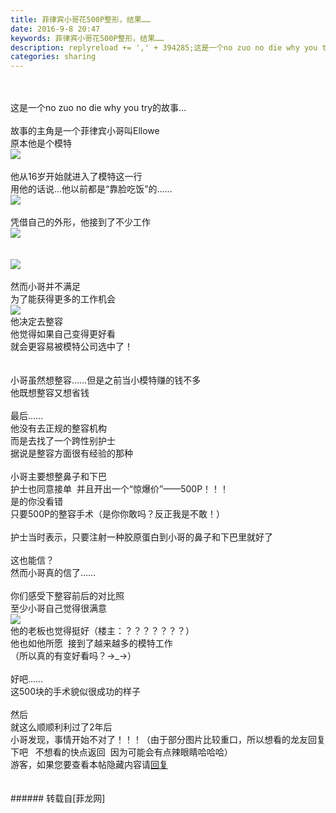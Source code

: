 ```yaml
---
title: 菲律宾小哥花500P整形，结果……
date: 2016-9-8 20:47
keywords: 菲律宾小哥花500P整形，结果……
description: replyreload += ',' + 394285;这是一个no zuo no die why you try的故事…故事的主角是一个菲律宾小哥叫Ellowe原本他是个模特他从16岁开始就进入了模特这一行用他的话说…他以前都是“靠脸吃饭”的……凭借自己的外形，他接到了不少工作然而小哥并不满足为了能获得更多的工作机会他决定去整容他觉得如果自己变得更好看就会更容易被模特公司选中了！小哥虽然想整容……但是之前当小模特赚的钱不多他既想整容又想省钱最后……他没有去正规的整容机构而是去找了一个跨性别护士据说是整容方面很有经验的那种小哥主要想整鼻子和下巴护士也同意接单  并且开出一个“惊爆价”——500P！！！是的你没看错只要500P的整容手术（是你你敢吗？反正我是不敢！）护士当时表示，只要注射一种胶原蛋白到小哥的鼻子和下巴里就好了这也能信？然而小哥真的信了……你们感受下整容前后的对比照至少小哥自己觉得很满意他的老板也觉得挺好（楼主：？？？？？？？）他也如他所愿  接到了越来越多的模特工作（所以真的有变好看吗？→_→）好吧……这500块的手术貌似很成功的样子然后就这么顺顺利利过了2年后小哥发现，事情开始不对了！！！（由于部分图片比较重口，所以想看的龙友回复下吧   不想看的快点返回  因为可能会有点辣眼睛哈哈哈）游客，如果您要查看本帖隐藏内容请回复
categories: sharing
---
```

<td class="t_f" id="postmessage_394285">

<script type="04b780d671a1b657362b8c71-text/javascript">replyreload += ',' + 394285;</script><br/>
<br/>
<div align="left">这是一个no zuo no die why you try的故事…</div><br/>
<div align="left">故事的主角是一个菲律宾小哥叫Ellowe</div><div align="left">原本他是个模特</div>

<img aid="422503" data-cf-modified-04b780d671a1b657362b8c71-="" file="data/attachment/forum/201609/08/164327zk4jp4k7c7sjy7kj.jpg.thumb.jpg" id="aimg_422503" inpost="1" onclick="" onmouseover="" src="http://www.flw.ph/data/attachment/forum/201609/08/164327zk4jp4k7c7sjy7kj.jpg" style="cursor:pointer" zoomfile="data/attachment/forum/201609/08/164327zk4jp4k7c7sjy7kj.jpg"/>


<br/>
<br/>
<div align="left">他从16岁开始就进入了模特这一行</div><div align="left">用他的话说…他以前都是“靠脸吃饭”的……</div>

<img aid="422504" data-cf-modified-04b780d671a1b657362b8c71-="" file="data/attachment/forum/201609/08/164332somo6pebo6yqofxp.jpg.thumb.jpg" id="aimg_422504" inpost="1" onclick="" onmouseover="" src="http://www.flw.ph/data/attachment/forum/201609/08/164332somo6pebo6yqofxp.jpg" style="cursor:pointer" zoomfile="data/attachment/forum/201609/08/164332somo6pebo6yqofxp.jpg"/>


<br/>
<br/>
<div align="left">凭借自己的外形，他接到了不少工作</div>

<img aid="422505" data-cf-modified-04b780d671a1b657362b8c71-="" file="data/attachment/forum/201609/08/164338lbru75bb2v526w2r.jpg.thumb.jpg" id="aimg_422505" inpost="1" onclick="" onmouseover="" src="http://www.flw.ph/data/attachment/forum/201609/08/164338lbru75bb2v526w2r.jpg" style="cursor:pointer" zoomfile="data/attachment/forum/201609/08/164338lbru75bb2v526w2r.jpg"/>


<br/>
<br/>
<br/>

<img aid="422506" data-cf-modified-04b780d671a1b657362b8c71-="" file="data/attachment/forum/201609/08/164340tb3mjkcylvbvzvu8.jpg.thumb.jpg" id="aimg_422506" inpost="1" onclick="" onmouseover="" src="http://www.flw.ph/data/attachment/forum/201609/08/164340tb3mjkcylvbvzvu8.jpg" style="cursor:pointer" zoomfile="data/attachment/forum/201609/08/164340tb3mjkcylvbvzvu8.jpg"/>


<br/>
<br/>
<div align="left">然而小哥并不满足</div><div align="left">为了能获得更多的工作机会</div>

<img aid="422507" data-cf-modified-04b780d671a1b657362b8c71-="" file="data/attachment/forum/201609/08/164344lffdnnbof17cp2kf.jpg.thumb.jpg" id="aimg_422507" inpost="1" onclick="" onmouseover="" src="http://www.flw.ph/data/attachment/forum/201609/08/164344lffdnnbof17cp2kf.jpg" style="cursor:pointer" zoomfile="data/attachment/forum/201609/08/164344lffdnnbof17cp2kf.jpg"/>


<br/>
<div align="left">他决定去整容</div><div align="left">他觉得如果自己变得更好看</div><div align="left">就会更容易被模特公司选中了！</div><br/>
<br/>
<div align="left">小哥虽然想整容……但是之前当小模特赚的钱不多</div><div align="left">他既想整容又想省钱</div><br/>
<div align="left">最后……</div><div align="left">他没有去正规的整容机构</div><div align="left">而是去找了一个跨性别护士</div><div align="left">据说是整容方面很有经验的那种</div><br/>
<div align="left">小哥主要想整鼻子和下巴</div><div align="left">护士也同意接单  并且开出一个“惊爆价”——500P！！！</div><div align="left">是的你没看错</div><div align="left">只要500P的整容手术（是你你敢吗？反正我是不敢！）</div><br/>
<div align="left">护士当时表示，只要注射一种胶原蛋白到小哥的鼻子和下巴里就好了</div><br/>
<div align="left">这也能信？</div><div align="left">然而小哥真的信了……</div><br/>
<div align="left">你们感受下整容前后的对比照</div><div align="left">至少小哥自己觉得很满意</div>

<img aid="422502" data-cf-modified-04b780d671a1b657362b8c71-="" file="data/attachment/forum/201609/08/164313gug86vpzpgzpp5vj.jpeg.thumb.jpg" id="aimg_422502" inpost="1" onclick="" onmouseover="" src="http://www.flw.ph/data/attachment/forum/201609/08/164313gug86vpzpgzpp5vj.jpeg" style="cursor:pointer" zoomfile="data/attachment/forum/201609/08/164313gug86vpzpgzpp5vj.jpeg"/>


<br/>
他的老板也觉得挺好（楼主：？？？？？？？）<br/>
他也如他所愿  接到了越来越多的模特工作<br/>
（所以真的有变好看吗？→_→）<br/>
<br/>
好吧……<br/>
这500块的手术貌似很成功的样子<br/>
<br/>
然后<br/>
就这么顺顺利利过了2年后<br/>
小哥发现，事情开始不对了！！！（由于部分图片比较重口，所以想看的龙友回复下吧   不想看的快点返回  因为可能会有点辣眼睛哈哈哈）<br/>
<div class="locked">游客，如果您要查看本帖隐藏内容请<a data-cf-modified-04b780d671a1b657362b8c71-="" href="forum.php?mod=post&amp;action=reply&amp;fid=47&amp;tid=145030" onclick="if (!window.__cfRLUnblockHandlers) return false; showWindow('reply', this.href)">回复</a></div><br/>
<br/>
</td>
###### 转载自[菲龙网]